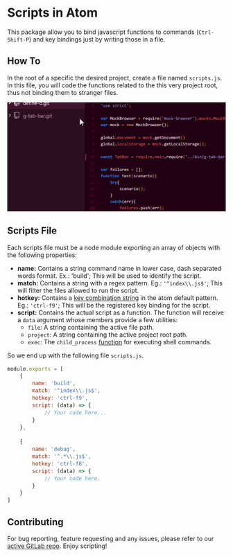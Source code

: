 # Scripts in Atom
This package allow you to bind javascript functions to commands (`Ctrl-Shift-P`) and key bindings just by writing those in a file.

## How To
In the root of a specific the desired project, create a file named `scripts.js`. In this file, you will code the functions related to the this very project root, thus not binding them to stranger files.

![](walkthrough.gif)

## Scripts File
Each scripts file must be a node module exporting an array of objects with the following properties:

- **name:** Contains a string command name in lower case, dash separated words format. Ex.: 'build'; This will be used to identify the script.
- **match:** Contains a string with a regex pattern. Eg.: `'^index\\.js$'`; This will filter the files allowed to run the script.
- **hotkey:** Contains a [key combination string][1] in the atom default pattern. Eg.: `'ctrl-f9'`; This will be the registered key binding for the script.
- **script:** Contains the actual script as a function. The function will receive a `data` argument whose members provide a few utilities:
    - `file`: A string containing the active file path.
    - `project`: A string containing the active project root path.
    - `exec`: The `child_process` [function][2] for executing shell commands.

So we end up with the following file `scripts.js`.

```javascript
module.exports = [
    {
        name: 'build',
        match: '^index\\.js$',
        hotkey: 'ctrl-f9',
        script: (data) => {
            // Your code here...
        }
    },

    {
        name: 'debug',
        match: '^.*\\.js$',
        hotkey: 'ctrl-f8',
        script: (data) => {
            // Your code here.
        }
    }
]
```

## Contributing
For bug reporting, feature requesting and any issues, please refer to our [active GitLab repo](https://gitlab.com/guillitem/atom-scripts). Enjoy scripting!

[1]: http://flight-manual.atom.io/behind-atom/sections/keymaps-in-depth/#key-combinations
[2]: https://nodejs.org/api/child_process.html#child_process_child_process_exec_command_options_callback
